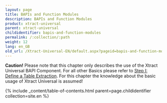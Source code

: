 ```yaml
---
layout: page
title: BAPIs and Function Modules
description: BAPIs and Function Modules
product: xtract-universal
parent: xtract-universal
childidentifier: bapis-and-function-modules
permalink: /:collection/:path
weight: 12
lang: en_GB
old_url: /Xtract-Universal-EN/default.aspx?pageid=bapis-and-function-modules
---
```


**Caution!** Please note that this chapter only describes the use of the Xtract Universal  BAPI Component. For all other Basics please refer to [Step I: Define a Table Extraction](./getting-started-table/step1-define-a-table-extraction). For this chapter the knowledge about the basic usage of Xtract Universal is assumed!

{% include _content/table-of-contents.html parent=page.childidentifier collection=site.en %}